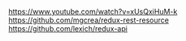 https://www.youtube.com/watch?v=xUsQxiHuM-k
https://github.com/mgcrea/redux-rest-resource
https://github.com/lexich/redux-api
